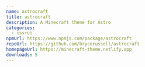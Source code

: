 ```yaml
---
name: astrocraft
title: astrocraft
description: A Minecraft theme for Astro
categories:
  - css+ui
npmUrl: https://www.npmjs.com/package/astrocraft
repoUrl: https://github.com/brycerussell/astrocraft
homepageUrl: https://minecraft-theme.netlify.app
downloads: 5
---
```

